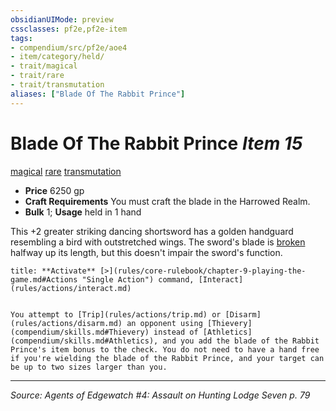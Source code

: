 ```yaml
---
obsidianUIMode: preview
cssclasses: pf2e,pf2e-item
tags:
- compendium/src/pf2e/aoe4
- item/category/held/
- trait/magical
- trait/rare
- trait/transmutation
aliases: ["Blade Of The Rabbit Prince"]
---
```

# Blade Of The Rabbit Prince *Item 15*  
[magical](rules/traits/magical.md "Magical Item Trait")  [rare](rules/traits/rare.md "Rare Rarity Trait")  [transmutation](rules/traits/transmutation.md "Transmutation School Trait")  

- **Price** 6250 gp
- **Craft Requirements** You must craft the blade in the Harrowed Realm.
- **Bulk** 1; **Usage** held in 1 hand

This +2 greater striking dancing shortsword has a golden handguard resembling a bird with outstretched wings. The sword's blade is [broken](rules/conditions.md#Broken) halfway up its length, but this doesn't impair the sword's function.

```ad-embed-ability
title: **Activate** [>](rules/core-rulebook/chapter-9-playing-the-game.md#Actions "Single Action") command, [Interact](rules/actions/interact.md)


You attempt to [Trip](rules/actions/trip.md) or [Disarm](rules/actions/disarm.md) an opponent using [Thievery](compendium/skills.md#Thievery) instead of [Athletics](compendium/skills.md#Athletics), and you add the blade of the Rabbit Prince's item bonus to the check. You do not need to have a hand free if you're wielding the blade of the Rabbit Prince, and your target can be up to two sizes larger than you.
```


---
*Source: Agents of Edgewatch #4: Assault on Hunting Lodge Seven p. 79*
